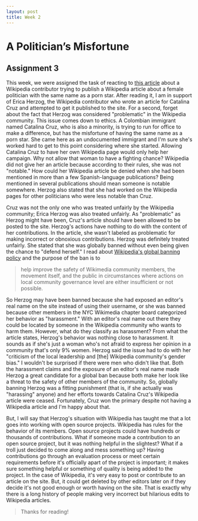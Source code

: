 ```yaml
---
layout: post
title: Week 2
---
```


# A Politician’s Misfortune
## Assignment 3

  This week, we were assigned the task of reacting to [this article](https://qz.com/1352568/running-for-office-is-hard-when-you-have-a-porn-stars-name-this-makes-it-worse/) about a Wikipedia contributor trying to publish a Wikipedia article about a female politician with the same name as a porn star. After reading it, I am in support of Erica Herzog, the Wikipedia contributor who wrote an article for Catalina Cruz and attempted to get it published to the site. For a second, forget about the fact that Herzog was considered "problematic" in the Wikipedia community. This issue comes down to ethics. A Colombian immigrant named Catalina Cruz, who is also a minority, is trying to run for office to make a difference, but has the misfortune of having the same name as a porn star. She came here as an undocumented immigrant and I'm sure she's worked hard to get to this point considering where she started. Allowing Catalina Cruz to have her own Wikipedia page would only help her campaign. Why not allow that woman to have a fighting chance? Wikipedia did not give her an article because according to their rules, she was not "notable." How could her Wikipedia article be denied when she had been mentioned in more than a few Spanish-language publications? Being mentioned in several publications should mean someone is notable somewhere. Herzog also stated that she had worked on the Wikipedia pages for other politicians who were less notable than Cruz. 

  Cruz was not the only one who was treated unfairly by the Wikipedia community; Erica Herzog was also treated unfairly. As "problematic" as Herzog might have been, Cruz's article should have been allowed to be posted to the site. Herzog's actions have nothing to do with the content of her contributions. In the article, she wasn't labeled as problematic for making incorrect or obnoxious contributions. Herzog was definitely treated unfairly. She stated that she was globally banned without even being given the chance to "defend herself." I read about [Wikipedia's global banning policy](https://meta.m.wikimedia.org/wiki/WMF_Global_Ban_Policy) and the purpose of the ban is to 
> help improve the safety of Wikimedia community members, the movement itself, and the public in circumstances where actions on local community governance level are either insufficient or not possible.

  So Herzog may have been banned because she had exposed an editor's real name on the site instead of using their username, or she was banned because other members in the NYC Wikimedia chapter board categorized her behavior as "harassment." With an editor's real name out there they could be located by someone in the Wikipedia community who wants to harm them. However, what do they classify as harassment? From what the article states, Herzog's behavior was nothing close to harassment. It sounds as if she's just a woman who's not afraid to express her opinion in a community that's only 9% women. Herzog said the issue had to do with her "criticism of the local leadership and [the] Wikipedia community's gender bias." I wouldn't be surprised if there were men who didn't like that. Both the harassment claims and the exposure of an editor's real name made Herzog a great candidate for a global ban because both make her look like a threat to the safety of other members of the community. So, globally banning Herzog was a fitting punishment (that is, if she actually was "harassing" anyone) and her efforts towards Catalina Cruz's Wikipedia article were ceased. Fortunately, Cruz won the primary despite not having a Wikipedia article and I'm happy about that. 

  But, I will say that Herzog's situation with Wikipedia has taught me that a lot goes into working with open source projects. Wikipedia has rules for the behavior of its members. Open source projects could have hundreds or thousands of contributions. What if someone made a contribution to an open source project, but it was nothing helpful in the slightest? What if a troll just decided to come along and mess something up? Having contributions go through an evaluation process or meet certain requirements before it's officially apart of the project is important; it makes sure something helpful or something of quality is being added to the project. In the case of Wikipedia, it's very easy to post or contribute to an article on the site. But, it could get deleted by other editors later on if they decide it's not good enough or worth having on the site. That is exactly why there is a long history of people making very incorrect but hilarious edits to Wikipedia articles. 

> Thanks for reading!

